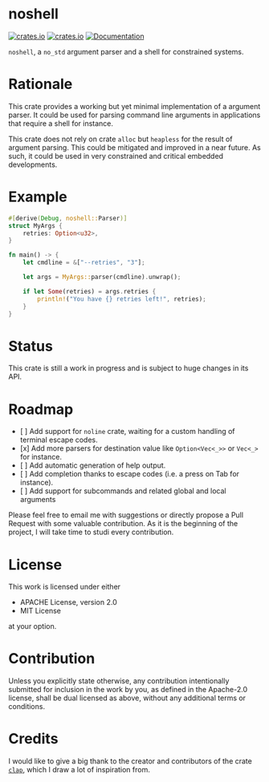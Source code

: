 # noshell

[![crates.io](https://img.shields.io/crates/d/noshell.svg)](https://crates.io/crates/noshell)
[![crates.io](https://img.shields.io/crates/v/noshell.svg)](https://crates.io/crates/noshell)
[![Documentation](https://docs.rs/noshell/badge.svg)](https://docs.rs/noshell)

`noshell`, a `no_std` argument parser and a shell for constrained systems.

# Rationale

This crate provides a working but yet minimal implementation of a argument parser. It could be used
for parsing command line arguments in applications that require a shell for instance.

This crate does not rely on crate `alloc` but `heapless` for the result of argument parsing. This
could be mitigated and improved in a near future. As such, it could be used in very constrained and
critical embedded developments.

# Example

```rust
#[derive(Debug, noshell::Parser)]
struct MyArgs {
    retries: Option<u32>,
}

fn main() -> {
    let cmdline = &["--retries", "3"];

    let args = MyArgs::parser(cmdline).unwrap();

    if let Some(retries) = args.retries {
        println!("You have {} retries left!", retries);
    }
}
```

# Status

This crate is still a work in progress and is subject to huge changes in its API.

# Roadmap

- \[ \] Add support for `noline` crate, waiting for a custom handling of terminal escape codes.
- \[x\] Add more parsers for destination value like `Option<Vec<_>>` or `Vec<_>` for instance.
- \[ \] Add automatic generation of help output.
- \[ \] Add completion thanks to escape codes (i.e. a press on Tab for instance).
- \[ \] Add support for subcommands and related global and local arguments

Please feel free to email me with suggestions or directly propose a Pull Request with some valuable
contribution. As it is the beginning of the project, I will take time to studi every contribution.

# License

This work is licensed under either

- APACHE License, version 2.0
- MIT License

at your option.

# Contribution

Unless you explicitly state otherwise, any contribution intentionally submitted for inclusion in
the work by you, as defined in the Apache-2.0 license, shall be dual licensed as above, without any
additional terms or conditions.

# Credits

I would like to give a big thank to the creator and contributors of the crate
[`clap`](https://github.com/clap-rs/clap), which I draw a lot of inspiration from.
